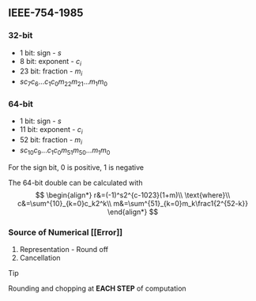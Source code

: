 ## IEEE-754-1985
### 32-bit
- 1 bit: sign - $s$
- 8 bit: exponent - $c_i$
- 23 bit: fraction - $m_i$
- $sc_7c_6...c_1c_0m_{22}m_{21}...m_1m_0$
### 64-bit
- 1 bit: sign - $s$
- 11 bit: exponent - $c_i$
- 52 bit: fraction - $m_i$
- $sc_{10}c_9...c_1c_0m_{51}m_{50}...m_1m_0$

For the sign bit, 0 is positive, 1 is negative

The 64-bit double can be calculated with
$$
\begin{align*}
r&=(-1)^s2^{c-1023}(1+m)\\
\text{where}\\
c&=\sum^{10}_{k=0}c_k2^k\\
m&=\sum^{51}_{k=0}m_k\frac1{2^{52-k}}
\end{align*}
$$
### Source of Numerical [[Error]]
1. Representation - Round off
2. Cancellation

>[!tip]
>Rounding and chopping at **EACH STEP** of computation